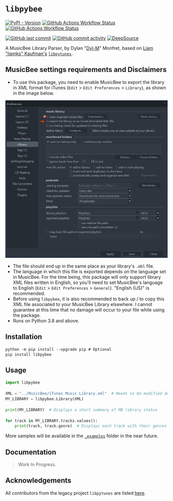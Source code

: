 # `libpybee`

[![PyPI - Version](https://img.shields.io/pypi/v/libpybee?style=flat-square&label=Version&color=yellow)](https://pypi.org/project/libpybee/)
[![GitHub Actions Workflow Status](https://img.shields.io/github/actions/workflow/status/Dyl-M/libpybee/python-publish.yml?label=Build&style=flat-square)](https://github.com/Dyl-M/libpybee/actions/workflows/python-publish.yml)
[![GitHub Actions Workflow Status](https://img.shields.io/github/actions/workflow/status/Dyl-M/libpybee/test.yml?label=Tests&style=flat-square)](https://github.com/Dyl-M/libpybee/actions/workflows/test.yml)

[![GitHub last commit](https://img.shields.io/github/last-commit/Dyl-M/libpybee?label=Last%20commit&style=flat-square)](https://github.com/Dyl-M/libpybee/branches)
[![GitHub commit activity](https://img.shields.io/github/commit-activity/w/Dyl-M/libpybee?label=Commit%20activity&style=flat-square)](https://github.com/Dyl-M/libpybee/branches)
[![DeepSource](https://app.deepsource.com/gh/Dyl-M/libpybee.svg/?label=active+issues&show_trend=true&token=QCUsSXrxx0Gn8hbQxa9G0KcW)](https://app.deepsource.com/gh/Dyl-M/libpybee/)

A MusicBee Library Parser, by Dylan "[Dyl-M](https://github.com/Dyl-M)" Monfret, based on [Liam "liamks" Kaufman's](http://liamkaufman.com/) [`libpytunes`](https://github.com/liamks/libpytunes).

## MusicBee settings requirements and Disclaimers

* To use this package, you need to enable MusicBee to export the library in XML format for iTunes (`Edit` > `Edit Preferences` > `Library`), as shown in the image below.

![](https://raw.githubusercontent.com/Dyl-M/libpybee/main/_media/MB_Preferences_Screenshot.jpg)

* The file should end up in the same place as your library's `.mbl` file.
* The language in which this file is exported depends on the language set in MusicBee. For the time being, this package will only support library XML files written in English, so you'll need to set MusicBee's language to English (`Edit` > `Edit Preferences` > `General`). "English (US)" is recommended.
* Before using `libpybee`, it is also recommended to back up / to copy this XML file associated to your MusicBee Library elsewhere. I cannot guarantee at this time that no damage will occur to your file while using the package.
* Runs on Python 3.8 and above.

## Installation

```shell
python -m pip install --upgrade pip # Optional
pip install libpybee
```

## Usage

```python
import libpybee

XML = "../MusicBee/iTunes Music Library.xml"  # Needs to be modified depending on the location of your MB library.
MY_LIBRARY = libpybee.Library(XML)

print(MY_LIBRARY)  # Displays a short summary of MB library status

for track in MY_LIBRARY.tracks.values():
    print(track, track.genre)  # Displays each track with their genres
```

More samples will be available in the [`_examples`](https://github.com/Dyl-M/libpybee/tree/dev/_examples) folder in the near future.

## Documentation

> Work In Progress.

## Acknowledgements

All contributors from the legacy project `libpytunes` are listed [here](https://github.com/liamks/libpytunes/graphs/contributors).